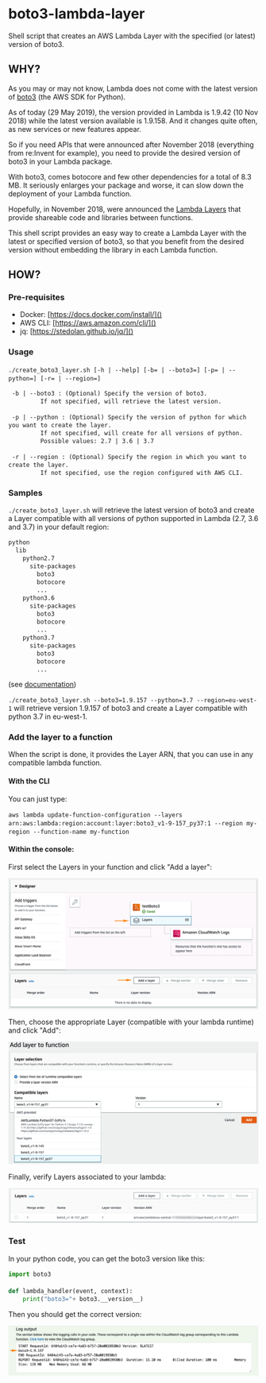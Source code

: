 # boto3-lambda-layer
Shell script that creates an AWS Lambda Layer with the specified (or latest) version of boto3.

## WHY?

As you may or may not know, Lambda does not come with the latest version of [boto3](https://boto3.amazonaws.com/v1/documentation/api/latest/index.html) (the AWS SDK for Python). 

As of today (29 May 2019), the version provided in Lambda is 1.9.42 (10 Nov 2018) while the latest version available is 1.9.158. And it changes quite often, as new services or new features appear.

So if you need APIs that were announced after November 2018 (everything from re:Invent for example), you need to provide the desired version of boto3 in your Lambda package. 

With boto3, comes botocore and few other dependencies for a total of 8.3 MB. It seriously enlarges your package and worse, it can slow down the deployment of your Lambda function.

Hopefully, in November 2018, were announced the [Lambda Layers](https://aws.amazon.com/blogs/aws/new-for-aws-lambda-use-any-programming-language-and-share-common-components/) that provide shareable code and libraries between functions.

This shell script provides an easy way to create a Lambda Layer with the latest or specified version of boto3, so that you benefit from the desired version without embedding the library in each Lambda function.

## HOW?

### Pre-requisites

* Docker: [https://docs.docker.com/install/]()
* AWS CLI: [https://aws.amazon.com/cli/]()
* jq: [https://stedolan.github.io/jq/]()

### Usage

``./create_boto3_layer.sh [-h | --help] [-b= | --boto3=] [-p= | --python=] [-r= | --region=] ``

 	 -b | --boto3 : (Optional) Specify the version of boto3.
 			 If not specified, will retrieve the latest version.
 			 
 	 -p | --python : (Optional) Specify the version of python for which you want to create the layer.
 			 If not specified, will create for all versions of python.
 			 Possible values: 2.7 | 3.6 | 3.7

 	 -r | --region : (Optional) Specify the region in which you want to create the layer.
 			 If not specified, use the region configured with AWS CLI.
 			 
### Samples

``./create_boto3_layer.sh``
will retrieve the latest version of boto3 and create a Layer compatible with all versions of python supported in Lambda (2.7, 3.6 and 3.7) in your default region:

    python
      lib
        python2.7
          site-packages
            boto3
            botocore
            ...
        python3.6
          site-packages
            boto3
            botocore
            ...
        python3.7
          site-packages
            boto3
            botocore
            ...
          
(see [documentation](https://docs.aws.amazon.com/lambda/latest/dg/configuration-layers.html#configuration-layers-path))

``./create_boto3_layer.sh --boto3=1.9.157 --python=3.7 --region=eu-west-1`` 
will retrieve version 1.9.157 of boto3 and create a Layer compatible with python 3.7 in eu-west-1.

### Add the layer to a function
When the script is done, it provides the Layer ARN, that you can use in any compatible lambda function.

#### With the CLI
You can just type:

``aws lambda update-function-configuration --layers arn:aws:lambda:region:account:layer:boto3_v1-9-157_py37:1 --region my-region --function-name my-function``

#### Within the console:

First select the Layers in your function and click "Add a layer":

![](lambda_add_layer.png)

Then, choose the appropriate Layer (compatible with your lambda runtime) and click "Add":

![](lambda_add_layer2.png)

Finally, verify Layers associated to your lambda:

![](lambda_add_layer3.png)

### Test
In your python code, you can get the boto3 version like this:

```python
import boto3

def lambda_handler(event, context):
    print("boto3="+ boto3.__version__)
```

Then you should get the correct version:

![](logs.png)